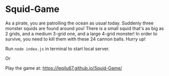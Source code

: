 # Squid-Game

As a pirate, you are patrolling the ocean as usual today. Suddenly three monster squids are found around you! There is a small squid that's as big as 2 grids, and a medium 3-grid one, and a large 4-grid monster! In order to survive, you need to kill them with these 24 cannon balls. Hurry up!

Run ```node index.js``` in terminal to start local server.

Or

Play the game at: https://leqilu67.github.io/Squid-Game/
